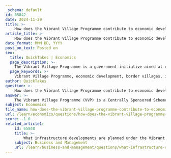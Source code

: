 ```yaml
---
_schema: default
id: 65842
date: 2024-11-29
title: >-
    How does the Vibrant Village Programme contribute to economic development?
article_title: >-
    How does the Vibrant Village Programme contribute to economic development?
date_format: MMM DD, YYYY
post_on_text: Posted on
seo:
  title: QuickTakes | Economics
  page_description: >-
    The Vibrant Village Programme is a government initiative aimed at comprehensive development of border villages in India, focusing on infrastructure, livelihood generation, tourism, financial inclusion, and sustainable practices to stimulate economic growth.
  page_keywords: >-
    Vibrant Village Programme, economic development, border villages, infrastructure development, livelihood generation, tourism promotion, financial inclusion, sustainable practices, connectivity, local resources
author: QuickTakes
question: >-
    How does the Vibrant Village Programme contribute to economic development?
answer: >-
    The Vibrant Village Programme (VVP) is a Centrally Sponsored Scheme initiated by the Government of India, aimed at the comprehensive development of border villages along the northern border. Approved for the financial years 2022-23 to 2025-26, the programme has a financial allocation of ₹4,800 crore. Its primary objective is to enhance economic development in these regions by leveraging local natural and human resources.\n\nKey contributions of the Vibrant Village Programme to economic development include:\n\n1. **Infrastructure Development**: The programme focuses on constructing essential infrastructure such as roads, bridges, and communication networks. For instance, 113 all-weather road projects are being implemented to connect 136 border villages, significantly improving accessibility to essential services and markets.\n\n2. **Livelihood Generation**: The VVP aims to create opportunities for livelihood generation through various sectors, including agriculture, horticulture, tourism, and skill development. By promoting cooperative societies, the programme encourages local communities to manage livelihood opportunities effectively.\n\n3. **Tourism Promotion**: The programme identifies tourism as a vital economic driver. It seeks to enhance tourism-related infrastructure, promote eco-tourism, agro-tourism, and cultural heritage, and organize local fairs and festivals. This not only generates income for local residents but also fosters cultural exchange and community engagement.\n\n4. **Financial Inclusion**: The VVP emphasizes financial inclusion by facilitating access to financial services for residents of border villages. This is crucial for empowering local entrepreneurs and supporting small businesses.\n\n5. **Sustainable Practices**: The programme promotes the cultivation of medicinal plants and renewable energy initiatives, contributing to sustainable economic practices that can provide long-term benefits to the communities.\n\n6. **Enhanced Connectivity**: By ensuring that all villages under the programme will be covered by 4G connectivity by December 2024, the VVP aims to bridge the digital divide, enabling residents to access information, services, and markets more effectively.\n\nOverall, the Vibrant Village Programme is designed to not only improve the quality of life for residents of border villages but also to stimulate economic growth through a multifaceted approach that includes infrastructure development, livelihood generation, and the promotion of local resources and tourism.
subject: Economics
file_name: how-does-the-vibrant-village-programme-contribute-to-economic-development.md
url: /learn/economics/questions/how-does-the-vibrant-village-programme-contribute-to-economic-development
score: -1.0
related_article1:
    id: 65848
    title: >-
        What infrastructure developments are planned under the Vibrant Village Programme?
    subject: Business and Management
    url: /learn/business-and-management/questions/what-infrastructure-developments-are-planned-under-the-vibrant-village-programme
---
```


&nbsp;